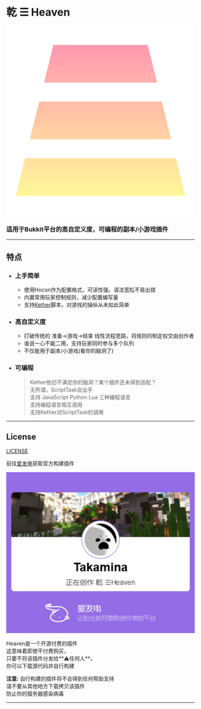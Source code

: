 # 乾 ☰ Heaven  

![](https://github.com/SealsTak/Heaven/blob/master/assest/heaven.svg?raw=true)  

### 适用于Bukkit平台的高自定义度，可编程的副本/小游戏插件

---

## 特点
- ### 上手简单
  - 使用Hocon作为配置格式，可读性强，语法宽松不易出错
  - 内置常用玩家控制规则，减少配置编写量
  - 支持[Kether](https://kether.tabooproject.org/)脚本，对游戏的操纵从未如此简单
- ### 高自定义度
  - 打破传统的 准备->游戏->结束 线性流程思路，将规则的制定权交由创作者
  - 谁说一心不能二用，支持玩家同时参与多个队列 
  - 不仅能用于副本/小游戏(看你的脑洞了)
- ### 可编程
  > Kether依旧不满足你的脑洞？某个插件还未得到适配？  
  > 无所谓，ScriptTask会出手  
  > 支持 JavaScript Python Lua 三种编程语言  
  > 支持编程语言相互调用  
  > 支持Kether对ScriptTask的调用

---

## License
[LICENSE](https://github.com/SealsTak/Heaven/blob/master/ICENSE.md)


前往[爱发电]()获取官方构建插件

[![](https://github.com/SealsTak/Heaven/blob/master/assest/afdian-takamina.png?raw=true)](https://afdian.net/a/Takamina)

Heaven是一个开源付费的插件  
这意味着即使不付费购买，  
只要不将该插件分发给**⚠️任何人**，  
你可以下载源代码并自行构建  

**注意:**  自行构建的插件将不会得到任何帮助支持  
请不要从其他地方下载拷贝该插件  
防止你的服务器感染病毒

---
